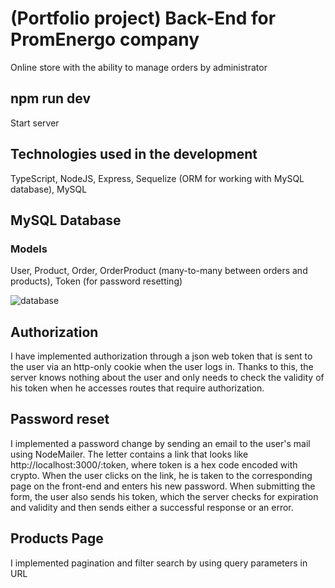 # (Portfolio project) Back-End for PromEnergo company

Online store with the ability to manage orders by administrator

## npm run dev

Start server

## Technologies used in the development

TypeScript, NodeJS, Express, Sequelize (ORM for working with MySQL database), MySQL

## MySQL Database

### Models

User, Product, Order, OrderProduct (many-to-many between orders and products), Token (for password resetting)

![database](https://user-images.githubusercontent.com/72016991/215357324-b8b87e95-faf0-49ed-8642-3a416a1f901e.png)

## Authorization

I have implemented authorization through a json web token that is sent to the user via an http-only cookie when the user logs in.
Thanks to this, the server knows nothing about the user and only needs to check the validity of his token when he accesses routes that require authorization.

## Password reset

I implemented a password change by sending an email to the user's mail using NodeMailer. The letter contains a link that looks like http://localhost:3000/:token, where token is a hex code encoded with crypto. When the user clicks on the link, he is taken to the corresponding page on the front-end and enters his new password. When submitting the form, the user also sends his token, which the server checks for expiration and validity and then sends either a successful response or an error.

## Products Page 

I implemented pagination and filter search by using query parameters in URL
